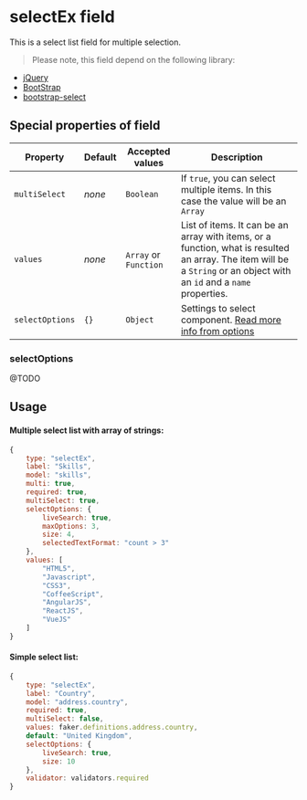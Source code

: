 # selectEx field
This is a select list field for multiple selection.

> Please note, this field depend on the following library:
- [jQuery](http://www.jquery.com)
- [BootStrap](http://getbootstrap.com/)
- [bootstrap-select](https://silviomoreto.github.io/bootstrap-select/)

## Special properties of field

Property        | Default  | Accepted values | Description
--------------- | -------- | --------------- | ----------- 
`multiSelect`   | _none_   | `Boolean`       | If `true`, you can select multiple items. In this case the value will be an `Array`
`values`        | _none_   | `Array` or `Function` | List of items. It can be an array with items, or a function, what is resulted an array. The item will be a `String` or an object with an `id` and a `name` properties.
`selectOptions` | `{}`     | `Object` 		| Settings to select component. [Read more info from options](https://silviomoreto.github.io/bootstrap-select/options/)
### selectOptions
@TODO
## Usage
#### Multiple select list with array of strings:

```js
{
    type: "selectEx",
    label: "Skills",
    model: "skills",
    multi: true,
    required: true,
    multiSelect: true,
    selectOptions: {
        liveSearch: true,
        maxOptions: 3,
        size: 4,
        selectedTextFormat: "count > 3"
    },
    values: [
        "HTML5",
        "Javascript",
        "CSS3",
        "CoffeeScript",
        "AngularJS",
        "ReactJS",
        "VueJS"
    ]
}
```

#### Simple select list:
```js
{
    type: "selectEx",
    label: "Country",
    model: "address.country",
    required: true,
    multiSelect: false,
    values: faker.definitions.address.country,
    default: "United Kingdom",
    selectOptions: {
        liveSearch: true,
        size: 10
    },
    validator: validators.required
}
```
